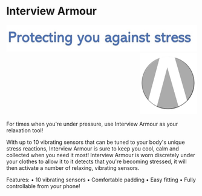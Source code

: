 # Interview Armour
<p align="right">
  <img src = "https://github.com/naflaherty/Interview_Armour/blob/master/tag_line_v1.jpg" title="interview_armour_tag_line">
  <img src="https://github.com/naflaherty/Interview_Armour/blob/master/logo_v2.jpg" width="150" title="interview_armour_logo">
</p>

For times when you're under pressure, use Interview Armour as your relaxation tool! 

With up to 10 vibrating sensors that can be tuned to your body's unique stress reactions, Interview Armour is sure to keep you cool, calm and collected when you need it most! Interview Armour is worn discretely under your clothes to allow it to it detects that you're becoming stressed, it will then activate a number of relaxing, vibrating sensors.

Features:
•	10 vibrating sensors
•	Comfortable padding
•	Easy fitting
•	Fully controllable from your phone!

